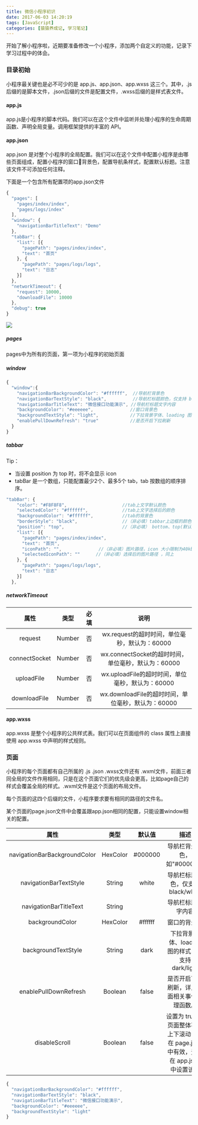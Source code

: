 ```yaml
---
title: 微信小程序初识
date: 2017-06-03 14:20:19
tags: [JavaScript]
categories: [猿猿养成记, 学习笔记]
---
```


开始了解小程序啦，近期要准备修改一个小程序，添加两个自定义的功能，记录下学习过程中的体会。

### 目录初始
小程序最关键也是必不可少的是 app.js、app.json、app.wxss 这三个。其中，.js后缀的是脚本文件，.json后缀的文件是配置文件，.wxss后缀的是样式表文件。

<!--more-->

#### app.js

app.js是小程序的脚本代码。我们可以在这个文件中监听并处理小程序的生命周期函数、声明全局变量。调用框架提供的丰富的 API。


#### app.json
app.json 是对整个小程序的全局配置。我们可以在这个文件中配置小程序是由哪些页面组成，配置小程序的窗口背景色，配置导航条样式，配置默认标题。注意该文件不可添加任何注释。

下面是一个包含所有配置项的app.json文件

``` javascript
{
  "pages": [
    "pages/index/index",
    "pages/logs/index"
  ],
  "window": {
    "navigationBarTitleText": "Demo"
  },
  "tabBar": {
    "list": [{
      "pagePath": "pages/index/index",
      "text": "首页"
    }, {
      "pagePath": "pages/logs/logs",
      "text": "日志"
    }]
  },
  "networkTimeout": {
    "request": 10000,
    "downloadFile": 10000
  },
  "debug": true
}
```

![](http://qiniu.huyangjie.cn/app.json%E9%85%8D%E7%BD%AE%E6%96%87%E4%BB%B6)

##### pages

pages中为所有的页面，第一项为小程序的初始页面

##### window

``` javascript
{
  "window":{
    "navigationBarBackgroundColor": "#ffffff",  //导航栏背景色
    "navigationBarTextStyle": "black",          //导航栏标题颜色，仅支持 black/white
    "navigationBarTitleText": "微信接口功能演示", //导航栏标题文字内容
    "backgroundColor": "#eeeeee",              //窗口背景色
    "backgroundTextStyle": "light",            //下拉背景字体、loading 图的样式，仅支持 dark/light
    "enablePullDownRefresh": "true"            //是否开启下拉刷新
  }
}
```

##### tabbar

Tip：

* 当设置 position 为 top 时，将不会显示 icon
* tabBar 是一个数组，只能配置最少2个、最多5个 tab，tab 按数组的顺序排序。

``` javascript
"tabBar": {
	"color": "#F8F8F8",          			//tab上文字默认颜色
	"selectedColor": "#ffffff",		        //tab上文字选择后的颜色
	"backgroundColor": "#ffffff",			//tab的背景色
	"borderStyle": "black",					//（非必填）tabbar上边框的颜色， 仅支持 black/white
	"position": "top",						//（非必填） bottom、top(默认为top)
    "list": [{
      "pagePath": "pages/index/index",
      "text": "首页",
      "iconPath": "",              //（非必填）图片路径，icon 大小限制为40kb，建议尺寸为 81px * 81px，当 postion 为 top 时，此参数无效
      "selectedIconPath": ""      //（非必填）选择后的图片路径 ，同上
    }, {
      "pagePath": "pages/logs/logs",
      "text": "日志"
    }]
  },

```

##### networkTimeout


|属性	|类型	|必填	|说明|
|:--------:|:---------:|:-------:|:-:|
|request	|Number	|否	|wx.request的超时时间，单位毫秒，默认为：60000|
|connectSocket	|Number	|否|	wx.connectSocket的超时时间，单位毫秒，默认为：60000|
|uploadFile	|Number	|否|	wx.uploadFile的超时时间，单位毫秒，默认为：60000|
|downloadFile|	Number	|否	|wx.downloadFile的超时时间，单位毫秒，默认为：60000|


#### app.wxss
app.wxss 是整个小程序的公共样式表。我们可以在页面组件的 class 属性上直接使用 app.wxss 中声明的样式规则。


### 页面

小程序的每个页面都有自己所属的 .js .json .wxss文件还有 .wxml文件，前面三者同全局的文件作用相同，只是在这个页面它们的优先级会更高，比如page自己的样式会覆盖全局的样式。.wxml文件是这个页面的布局文件。

每个页面的这四个后缀的文件，小程序要求要有相同的路径的文件名。

某个页面的page.json文件中会覆盖跟app.json相同的配置，只能设置window相关的配置。

|属性|	类型|	默认值|	描述|
|:-:|:-:|:-:|:-:|
|navigationBarBackgroundColor|	HexColor|	#000000|	导航栏背景颜色，如"#000000"
|navigationBarTextStyle|	String	|white	|导航栏标题颜色，仅支持 black/white
|navigationBarTitleText|	String	|	|导航栏标题文字内容
|backgroundColor|	HexColor|	#ffffff|	窗口的背景色
|backgroundTextStyle	|String|	dark|	下拉背景字体、loading 图的样式，仅支持 dark/light
|enablePullDownRefresh|	Boolean|	false|	是否开启下拉刷新，详见页面相关事件处理函数。
|disableScroll|	Boolean|	false|	设置为 true 则页面整体不能上下滚动；只在 page.json 中有效，无法在 app.json 中设置该项


``` javascript
{
  "navigationBarBackgroundColor": "#ffffff",
  "navigationBarTextStyle": "black",
  "navigationBarTitleText": "微信接口功能演示",
  "backgroundColor": "#eeeeee",
  "backgroundTextStyle": "light"
}

```

